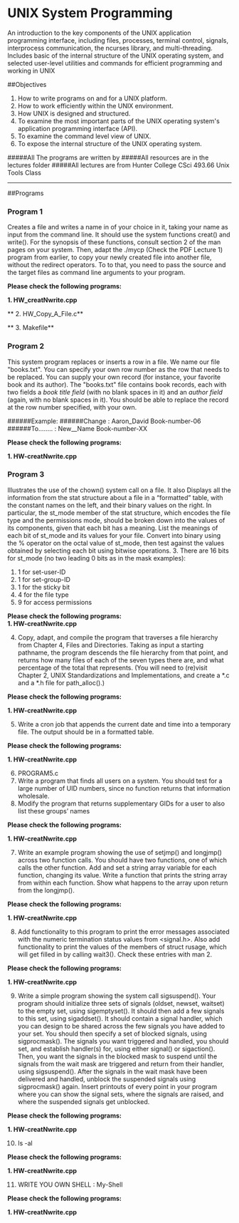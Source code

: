 # UNIX System Programming
An introduction to the key components of the UNIX application programming interface, including files, processes, terminal control, signals, interprocess communication, the ncurses library, and multi-threading. Includes basic of the internal structure of the UNIX operating system, and selected user-level utilities and commands for efficient programming and working in UNIX

##Objectives
1. How to write programs on and for a UNIX platform.
2. How to work efficiently within the UNIX environment. 
3. How UNIX is designed and structured.
4. To examine the most important parts of the UNIX operating system's application programming interface (API).
5. To examine the command level view of UNIX. 
6. To expose the internal structure of the UNIX operating system.

#####All The programs are written by
#####All resources are in the lectures folder
#####All lectures are from Hunter College CSci 493.66 Unix Tools Class

----------------

##Programs
### Program 1

Creates a file and writes a name in of your choice in it, taking your name as input from the command line. It should use the system functions creat() and write(). For the synopsis of these functions, consult section 2 of the man pages on your system. Then, adapt the ./mycp (Check the PDF Lecture 1) program from earlier, to copy your newly created file into another file, without the redirect operators. To to that, you need to pass the source and the target files as command line arguments to your program.

**Please check the following programs:**

**1. HW\_creatNwrite.cpp**

** 2. HW\_Copy\_A\_File.c**

** 3. Makefile**

### Program 2

This system program replaces or inserts a row in a file. We name our file "books.txt". You can specify your own row number as the row that needs to be replaced. You can supply your own record (for instance, your favorite book and its author). The "books.txt" file contains book records, each with two fields a _book title field_ (with no blank spaces in it) and an _author field_ (again, with no blank spaces in it). You should be able to replace the record at the row number specified, with your own.

######Example: 
######Change :  Aaron\_David Book-number-06
######To........ :  New\__Name Book-number-XX

**Please check the following programs:**

**1. HW-creatNwrite.cpp**

### Program 3

Illustrates the use of the chown() system call on a file. It also Displays all the information from the stat structure about a file in a “formatted” table, with the constant names on the left, and their binary values on the right. In particular, the st\_mode member of the stat structure, which encodes the file type and the permissions mode, should be broken down into the values of its components, given that each bit has a meaning. List the meanings of each bit of st_mode and its values for your file. Convert into binary using the % operator on the octal value of st_mode, then test against the values obtained by selecting each bit using bitwise operations. 
3. There are 16 bits for st_mode (no two leading 0 bits as in the mask examples):
1. 1 for set-user-ID
2. 1 for set-group-ID
3. 1 for the sticky bit
4. 4 for the file type
5. 9 for access permissions

**Please check the following programs:**   
**1. HW-creatNwrite.cpp**

4. Copy, adapt, and compile the program that traverses a file hierarchy from Chapter 4, Files and Directories. Taking as input a starting pathname, the program descends the file hierarchy from that point, and returns how many files of each of the seven types there are, and what percentage of the total that represents. (You will need to (re)visit Chapter 2, UNIX Standardizations and Implementations, and create a *.c and a *.h file for path_alloc().)

**Please check the following programs:**

**1. HW-creatNwrite.cpp**

5. Write a cron job that appends the current date and time into a temporary file. The output should be in a formatted table.

**Please check the following programs:**

**1. HW-creatNwrite.cpp**

6. PROGRAM5.c
1. Write a program that finds all users on a system. You should test for a large
number of UID numbers, since no function returns that information wholesale.
2. Modify the program that returns supplementary GIDs for a user to also list
these groups’ names

**Please check the following programs:**

**1. HW-creatNwrite.cpp**

7. Write an example program showing the use of setjmp() and longjmp() across two function calls. You should have two functions, one of which calls the other function. Add and set a string array variable for each function, changing its value. Write a function that prints the string array from within each function. Show what happens to the array upon return from the longjmp().

**Please check the following programs:**

**1. HW-creatNwrite.cpp**

8. Add functionality to this program to print the error messages associated with the
numeric termination status values from <signal.h>. Also add functionality to
print the values of the members of struct rusage, which will get filled in by
calling wait3(). Check these entries with man 2.

**Please check the following programs:**

**1. HW-creatNwrite.cpp**

9. Write a simple program showing the system call sigsuspend(). Your program should initialize three sets of signals (oldset, newset, waitset) to the empty set, using sigemptyset(). It should then add a few signals to this set, using sigaddset(). It should contain a signal handler, which you can design to be shared across the few signals you have added to your set. You should then specify a set of blocked signals, using sigprocmask(). The signals you want triggered and handled, you should set, and establish handler(s) for, using either signal() or sigaction(). Then, you want the signals in the blocked mask to suspend until the signals from the wait mask are triggered and return from their handler, using sigsuspend(). After the signals in the wait mask have been delivered and handled, unblock the suspended signals using sigprocmask() again. Insert printouts of every point in your program where you can show the signal sets, where the signals are raised, and where the suspended signals get unblocked.

**Please check the following programs:**

**1. HW-creatNwrite.cpp**

10. ls -al   

**Please check the following programs:**

**1. HW-creatNwrite.cpp**

11. WRITE YOU OWN SHELL :  My-Shell

**Please check the following programs:**

**1. HW-creatNwrite.cpp**
